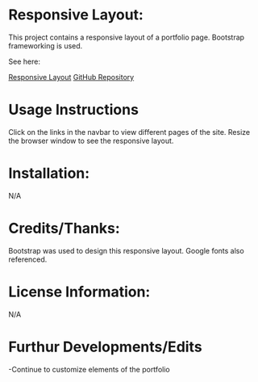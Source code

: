 # Responsive Layout:
This project contains a responsive layout of a portfolio page. Bootstrap frameworking is used.

See here:

[Responsive Layout]()
[GitHub Repository]()

# Usage Instructions
Click on the links in the navbar to view different pages of the site. Resize the browser window to see the responsive layout.

# Installation:
N/A

# Credits/Thanks:
Bootstrap was used to design this responsive layout. Google fonts also referenced.

# License Information: 
N/A

# Furthur Developments/Edits
-Continue to customize elements of the portfolio
